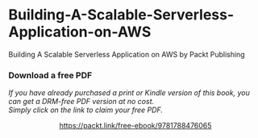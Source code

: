 # Building-A-Scalable-Serverless-Application-on-AWS
Building A Scalable Serverless Application on AWS by Packt Publishing
### Download a free PDF

 <i>If you have already purchased a print or Kindle version of this book, you can get a DRM-free PDF version at no cost.<br>Simply click on the link to claim your free PDF.</i>
<p align="center"> <a href="https://packt.link/free-ebook/9781788476065">https://packt.link/free-ebook/9781788476065 </a> </p>